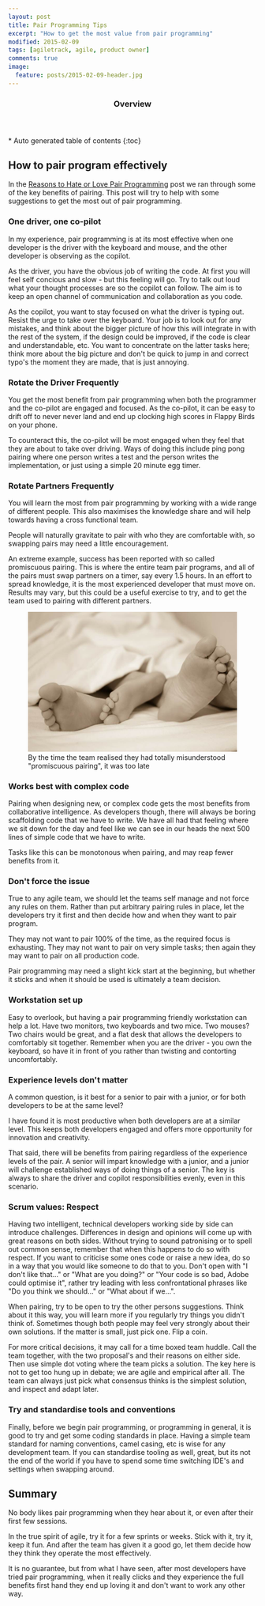 ```yaml
---
layout: post
title: Pair Programming Tips
excerpt: "How to get the most value from pair programming"
modified: 2015-02-09
tags: [agiletrack, agile, product owner]
comments: true
image:
  feature: posts/2015-02-09-header.jpg
---
```


<section id="table-of-contents" class="toc">
  <header>
    <h3>Overview</h3>
  </header>
<div id="drawer" markdown="1">
*  Auto generated table of contents
{:toc}
</div>
</section><!-- /#table-of-contents -->

## How to pair program effectively

In the <a href="../pair-programming">Reasons to Hate or Love Pair Programming</a> post we ran through some of the key benefits of pairing.  This post will try to help with some suggestions to get the most out of pair programming.

### One driver, one co-pilot

In my experience, pair programming is at its most effective when one developer is the driver with the keyboard and mouse, and the other developer is observing as the copilot.

As the driver, you have the obvious job of writing the code.  At first you will feel self concious and slow - but this feeling will go.  Try to talk out loud what your thought processes are so the copilot can follow.  The aim is to keep an open channel of communication and collaboration as you code.

As the copilot, you want to stay focused on what the driver is typing out.  Resist the urge to take over the keyboard.  Your job is to look out for any mistakes, and think about the bigger picture of how this will integrate in with the rest of the system, if the design could be improved, if the code is clear and understandable, etc.  You want to concentrate on the latter tasks here; think more about the big picture and don't be quick to jump in and correct typo's the moment they are made, that is just annoying.

### Rotate the Driver Frequently

You get the most benefit from pair programming when both the programmer and the co-pilot are engaged and focused.  As the co-pilot, it can be easy to drift off to never never land and end up clocking high scores in Flappy Birds on your phone.

To counteract this, the co-pilot will be most engaged when they feel that they are about to take over driving.  Ways of doing this include ping pong pairing where one person writes a test and the person writes the implementation, or just using a simple 20 minute egg timer.

### Rotate Partners Frequently

You will learn the most from pair programming by working with a wide range of different people.  This also maximises the knowledge share and will help towards having a cross functional team.

People will naturally gravitate to pair with who they are comfortable with, so swapping pairs may need a little encouragement.

An extreme example, success has been reported with so called promiscuous pairing.  This is where the entire team pair programs, and all of the pairs must swap partners on a timer, say every 1.5 hours.  In an effort to spread knowledge, it is the most experienced developer that must move on.  Results may vary, but this could be a useful exercise to try, and to get the team used to pairing with different partners.

<figure>
<img src="../images/posts/2015-02-09-promiscuous.jpg">
<figcaption>By the time the team realised they had totally misunderstood "promiscuous pairing", it was too late</figcaption>
</figure>

### Works best with complex code

Pairing when designing new, or complex code gets the most benefits from collaborative intelligence.  As developers though, there will always be boring scaffolding code that we have to write.  We have all had that feeling where we sit down for the day and feel like we can see in our heads the next 500 lines of simple code that we have to write.

Tasks like this can be monotonous when pairing, and may reap fewer benefits from it.

### Don't force the issue

True to any agile team, we should let the teams self manage and not force any rules on them.  Rather than put arbitrary pairing rules in place, let the developers try it first and then decide how and when they want to pair program.

They may not want to pair 100% of the time, as the required focus is exhausting.  They may not want to pair on very simple tasks; then again they may want to pair on all production code.

Pair programming may need a slight kick start at the beginning, but whether it sticks and when it should be used is ultimately a team decision.

### Workstation set up

Easy to overlook, but having a pair programming friendly workstation can help a lot.  Have two monitors, two keyboards and two mice.  Two mouses?  Two chairs would be great, and a flat desk that allows the developers to comfortably sit together.  Remember when you are the driver - you own the keyboard, so have it in front of you rather than twisting and contorting uncomfortably.

### Experience levels don't matter

A common question, is it best for a senior to pair with a junior, or for both developers to be at the same level?

I have found it is most productive when both developers are at a similar level.  This keeps both developers engaged and offers more opportunity for innovation and creativity.

That said, there will be benefits from pairing regardless of the experience levels of the pair.  A senior will impart knowledge with a junior, and a junior will challenge established ways of doing things of a senior.  The key is always to share the driver and copilot responsibilities evenly, even in this scenario.

### Scrum values: Respect

Having two intelligent, technical developers working side by side can introduce challenges.  Differences in design and opinions will come up with great reasons on both sides.  Without trying to sound patronising or to spell out common sense, remember that when this happens to do so with respect.  If you want to criticise some ones code or raise a new idea, do so in a way that you would like someone to do that to you.  Don't open with "I don't like that..." or "What are you doing?" or "Your code is so bad, Adobe could optimise it", rather try leading with less confrontational phrases like "Do you think we should..." or "What about if we...".

When pairing, try to be open to try the other persons suggestions.  Think about it this way, you will learn more if you regularly try things you didn't think of.  Sometimes though both people may feel very strongly about their own solutions.  If the matter is small, just pick one.  Flip a coin.

For more critical decisions, it may call for a time boxed team huddle.  Call the team together, with the two proposal's and their reasons on either side.  Then use simple dot voting where the team picks a solution.  The key here is not to get too hung up in debate; we are agile and empirical after all.  The team can always just pick what consensus thinks is the simplest solution, and inspect and adapt later.

### Try and standardise tools and conventions

Finally, before we begin pair programming, or programming in general, it is good to try and get some coding standards in place.  Having a simple team standard for naming conventions, camel casing, etc is wise for any development team.  If you can standardise tooling as well, great, but its not the end of the world if you have to spend some time switching IDE's and settings when swapping around.

## Summary

No body likes pair programming when they hear about it, or even after their first few sessions.

In the true spirit of agile, try it for a few sprints or weeks.  Stick with it, try it, keep it fun.  And after the team has given it a good go, let them decide how they think they operate the most effectively.

It is no guarantee, but from what I have seen, after most developers have tried pair programming, when it really clicks and they experience the full benefits first hand they end up loving it and don't want to work any other way.